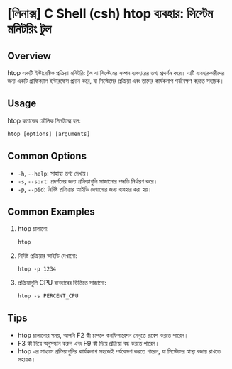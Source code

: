 # [লিনাক্স] C Shell (csh) htop ব্যবহার: সিস্টেম মনিটরিং টুল

## Overview
htop একটি ইন্টারেক্টিভ প্রক্রিয়া মনিটরিং টুল যা সিস্টেমের সম্পদ ব্যবহারের তথ্য প্রদর্শন করে। এটি ব্যবহারকারীদের জন্য একটি গ্রাফিক্যাল ইন্টারফেস প্রদান করে, যা সিস্টেমের প্রক্রিয়া এবং তাদের কার্যকলাপ পর্যবেক্ষণ করতে সহায়ক।

## Usage
htop কমান্ডের মৌলিক সিনট্যাক্স হল:

```csh
htop [options] [arguments]
```

## Common Options
- `-h`, `--help`: সাহায্য তথ্য দেখায়।
- `-s`, `--sort`: প্রদর্শনের জন্য প্রক্রিয়াগুলি সাজানোর পদ্ধতি নির্ধারণ করে।
- `-p`, `--pid`: নির্দিষ্ট প্রক্রিয়ার আইডি দেখানোর জন্য ব্যবহার করা হয়।

## Common Examples
1. htop চালানো:
   ```csh
   htop
   ```

2. নির্দিষ্ট প্রক্রিয়ার আইডি দেখানো:
   ```csh
   htop -p 1234
   ```

3. প্রক্রিয়াগুলি CPU ব্যবহারের ভিত্তিতে সাজানো:
   ```csh
   htop -s PERCENT_CPU
   ```

## Tips
- htop চালানোর সময়, আপনি F2 কী চাপলে কনফিগারেশন মেনুতে প্রবেশ করতে পারেন।
- F3 কী দিয়ে অনুসন্ধান করুন এবং F9 কী দিয়ে প্রক্রিয়া বন্ধ করতে পারেন।
- htop এর মাধ্যমে প্রক্রিয়াগুলির কার্যকলাপ সহজেই পর্যবেক্ষণ করতে পারেন, যা সিস্টেমের স্বাস্থ্য বজায় রাখতে সহায়ক।